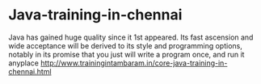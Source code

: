 # Java-training-in-chennai
Java has gained huge quality since it 1st appeared. Its fast ascension and wide acceptance will be derived to its style and programming options, notably in its   promise that you just will write a program once, and run it anyplace
http://www.trainingintambaram.in/core-java-training-in-chennai.html
